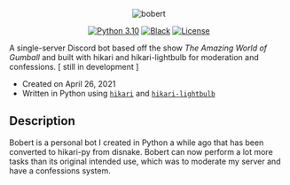 <div align="center">

![bobert](https://cdn.discordapp.com/attachments/993567969839960135/994074769127387237/bobert.png)
  
</div>

<div align="center">

[![Python 3.10](https://img.shields.io/badge/python-3.10-blue.svg)](https://www.python.org/downloads/release/python-390/)
[![Black](https://img.shields.io/badge/code%20style-black-000000.svg)](https://pypi.org/project/black)
[![License](https://img.shields.io/github/license/st1xkz/bobert)](https://github.com/st1xkz/bobert/blob/main/LICENSE)

</div>

A single-server Discord bot based off the show *The Amazing World of Gumball* and built with hikari and hikari-lightbulb for moderation and confessions. [ still in development ]

 - Created on April 26, 2021
 - Written in Python using [`hikari`](https://github.com/hikari-py/hikari) and [`hikari-lightbulb`](https://github.com/tandemdude/hikari-lightbulb)
 
## Description

Bobert is a personal bot I created in Python a while ago that has been converted to hikari-py from disnake. Bobert can now perform a lot more tasks than its original intended use, which was to moderate my server and have a confessions system.
